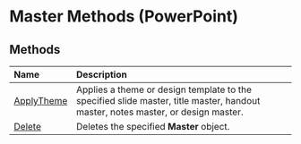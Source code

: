 
# Master Methods (PowerPoint)

## Methods



|**Name**|**Description**|
|:-----|:-----|
|[ApplyTheme](ae30318b-20e6-4eae-df4c-1f159fd77d6a.md)|Applies a theme or design template to the specified slide master, title master, handout master, notes master, or design master.|
|[Delete](604d32e9-c47e-e236-de5c-7ada3e5da9ef.md)|Deletes the specified  **Master** object.|
